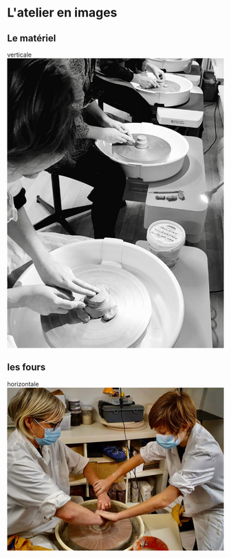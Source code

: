 # L'atelier en images  
## Le matériel  
verticale
<img src="/images/atelier-tournage_fans-de-terre_colombes.jpeg" class="image-galerie-vert">  

## les fours  
horizontale  
<img src="/images/parents-enfants-tournage-stages-poterie-fansdeterre-ceramique-colombes-paris.jpeg" class="image-horiz">
